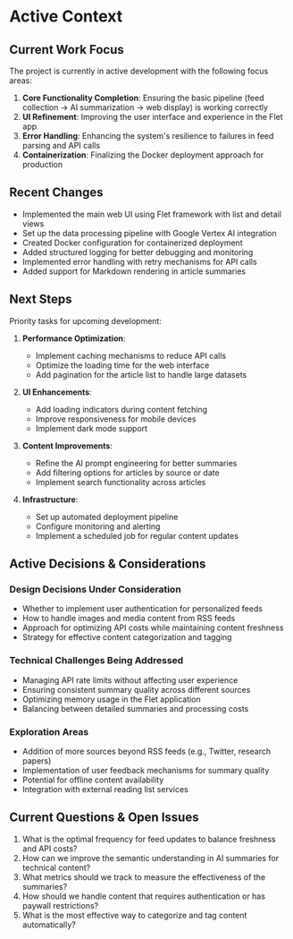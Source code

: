 # Active Context

## Current Work Focus

The project is currently in active development with the following focus areas:

1. **Core Functionality Completion**: Ensuring the basic pipeline (feed collection → AI summarization → web display) is working correctly
2. **UI Refinement**: Improving the user interface and experience in the Flet app
3. **Error Handling**: Enhancing the system's resilience to failures in feed parsing and API calls
4. **Containerization**: Finalizing the Docker deployment approach for production

## Recent Changes

- Implemented the main web UI using Flet framework with list and detail views
- Set up the data processing pipeline with Google Vertex AI integration
- Created Docker configuration for containerized deployment
- Added structured logging for better debugging and monitoring
- Implemented error handling with retry mechanisms for API calls
- Added support for Markdown rendering in article summaries

## Next Steps

Priority tasks for upcoming development:

1. **Performance Optimization**:
   - Implement caching mechanisms to reduce API calls
   - Optimize the loading time for the web interface
   - Add pagination for the article list to handle large datasets

2. **UI Enhancements**:
   - Add loading indicators during content fetching
   - Improve responsiveness for mobile devices
   - Implement dark mode support

3. **Content Improvements**:
   - Refine the AI prompt engineering for better summaries
   - Add filtering options for articles by source or date
   - Implement search functionality across articles

4. **Infrastructure**:
   - Set up automated deployment pipeline
   - Configure monitoring and alerting
   - Implement a scheduled job for regular content updates

## Active Decisions & Considerations

### Design Decisions Under Consideration
- Whether to implement user authentication for personalized feeds
- How to handle images and media content from RSS feeds
- Approach for optimizing API costs while maintaining content freshness
- Strategy for effective content categorization and tagging

### Technical Challenges Being Addressed
- Managing API rate limits without affecting user experience
- Ensuring consistent summary quality across different sources
- Optimizing memory usage in the Flet application
- Balancing between detailed summaries and processing costs

### Exploration Areas
- Addition of more sources beyond RSS feeds (e.g., Twitter, research papers)
- Implementation of user feedback mechanisms for summary quality
- Potential for offline content availability
- Integration with external reading list services

## Current Questions & Open Issues

1. What is the optimal frequency for feed updates to balance freshness and API costs?
2. How can we improve the semantic understanding in AI summaries for technical content?
3. What metrics should we track to measure the effectiveness of the summaries?
4. How should we handle content that requires authentication or has paywall restrictions?
5. What is the most effective way to categorize and tag content automatically?
